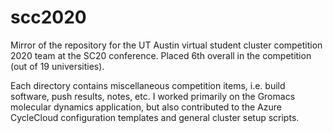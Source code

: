 # scc2020

Mirror of the repository for the UT Austin virtual student cluster competition 2020 team at the SC20 conference.
Placed 6th overall in the competition (out of 19 universities).

Each directory contains miscellaneous competition items, i.e. build software, push results, notes, etc.
I worked primarily on the Gromacs molecular dynamics application, but also contributed to the Azure CycleCloud configuration templates and general cluster setup scripts.
